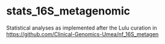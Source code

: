 # stats_16S_metagenomic

Statistical analyses as implemented after the Lulu curation in https://github.com/Clinical-Genomics-Umea/nf_16S_metagen



